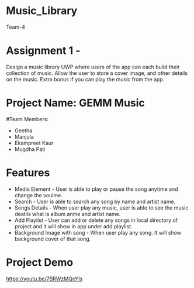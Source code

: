 # Music_Library
Team-4 

# Assignment 1 -
Design a music library UWP where users of the app can each build their collection of music. Allow the user to store a cover image, and other details on the music. Extra bonus if you can play the music from the app.

# Project Name: GEMM Music

#Team Members: 
- Geetha
- Manjula
- Ekampreet Kaur
- Mugdha Pati

# Features 
* Media Element - User is able to  play or pause the song anytime and change the voulme.
* Search - User is able to search any song by name and artist name.
* Songs Details - When user play any music, user is able to see the music deatils what is album anme and artist name.
* Add Playlist - User can add or delete any songs in local directory of project and it will show in app under add playlist. 
* Background Image with song - When user play any song. It will show background cover of that song.

# Project Demo
https://youtu.be/7BRWzMQoYls
